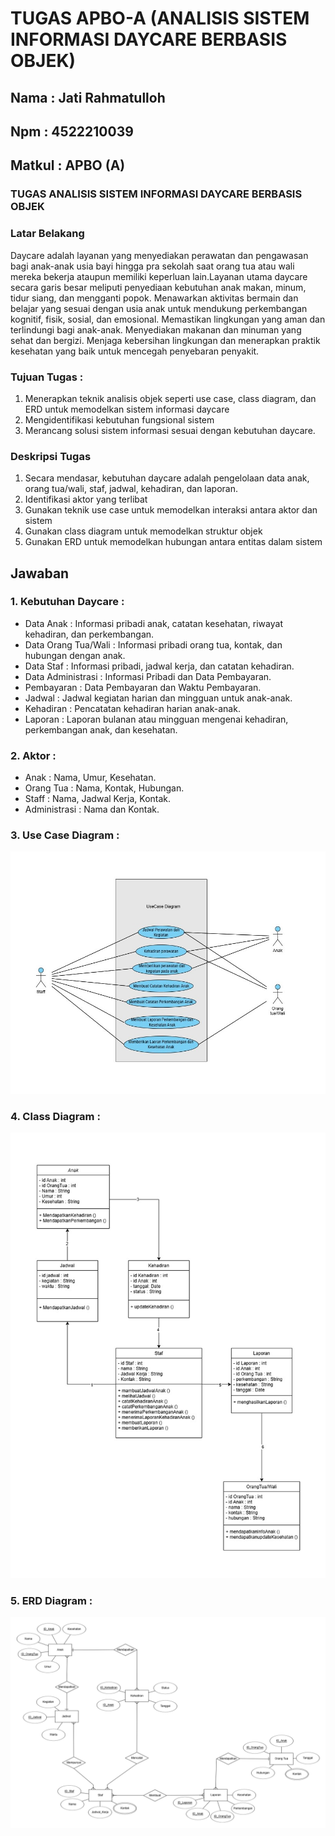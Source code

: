 # TUGAS APBO-A (ANALISIS SISTEM INFORMASI DAYCARE BERBASIS OBJEK)
## Nama : Jati Rahmatulloh
## Npm : 4522210039
## Matkul : APBO (A)

### TUGAS ANALISIS SISTEM INFORMASI DAYCARE BERBASIS OBJEK
### Latar Belakang
Daycare adalah layanan yang menyediakan perawatan dan pengawasan bagi anak-anak usia bayi hingga pra sekolah saat orang tua atau wali mereka bekerja ataupun memiliki keperluan lain.Layanan utama daycare secara garis besar meliputi penyediaan kebutuhan anak makan, minum, tidur siang, dan mengganti popok. Menawarkan aktivitas bermain dan belajar yang sesuai dengan usia anak untuk mendukung perkembangan kognitif, fisik, sosial, dan emosional. Memastikan lingkungan yang aman dan terlindungi bagi anak-anak. Menyediakan makanan dan minuman yang sehat dan bergizi. Menjaga kebersihan lingkungan dan menerapkan praktik kesehatan yang baik untuk mencegah penyebaran penyakit.
### Tujuan Tugas :
1. Menerapkan teknik analisis objek seperti use case, class diagram, dan ERD untuk memodelkan sistem informasi daycare
2. Mengidentifikasi kebutuhan fungsional sistem
3. Merancang solusi sistem informasi sesuai dengan kebutuhan daycare.
### Deskripsi Tugas
1. Secara mendasar, kebutuhan daycare adalah pengelolaan data anak, orang tua/wali, staf, jadwal, kehadiran, dan laporan.
2. Identifikasi aktor yang terlibat
3. Gunakan teknik use case untuk memodelkan interaksi antara aktor dan sistem
4. Gunakan class diagram untuk memodelkan struktur objek
5. Gunakan ERD untuk memodelkan hubungan antara entitas dalam sistem

## Jawaban
### 1. Kebutuhan Daycare :
- Data Anak : Informasi pribadi anak, catatan kesehatan, riwayat kehadiran, dan perkembangan.
- Data Orang Tua/Wali : Informasi pribadi orang tua, kontak, dan hubungan dengan anak.
- Data Staf : Informasi pribadi, jadwal kerja, dan catatan kehadiran.
- Data Administrasi : Informasi Pribadi dan Data Pembayaran.
- Pembayaran : Data Pembayaran dan Waktu Pembayaran.
- Jadwal : Jadwal kegiatan harian dan mingguan untuk anak-anak.
- Kehadiran : Pencatatan kehadiran harian anak-anak.
- Laporan : Laporan bulanan atau mingguan mengenai kehadiran, perkembangan anak, dan kesehatan.

### 2. Aktor :
- Anak : Nama, Umur, Kesehatan.
- Orang Tua : Nama, Kontak, Hubungan.
- Staff : Nama, Jadwal Kerja, Kontak.
- Administrasi : Nama dan Kontak.

### 3. Use Case Diagram :
![alt text](https://github.com/Jampaaang/TUGAS-APBO-A-ANALISIS-SISTEM-INFORMASI-DAYCARE-BERBASIS-OBJEK-/blob/e63a0eaea59fce1d5cdff70da89f5017d5090116/Tugas%20Apbo%20Diagram/UseCase%20Apbo.jpg)


### 4. Class Diagram : 
![alt text](https://github.com/Jampaaang/TUGAS-APBO-A-ANALISIS-SISTEM-INFORMASI-DAYCARE-BERBASIS-OBJEK-/blob/966fab3bc3176463966e2ac8ddb7a3a2582f4dac/Tugas%20Apbo%20Diagram/Class%20Diagram%20APBO.jpg)

### 5. ERD Diagram :
![alt text](https://github.com/Jampaaang/TUGAS-APBO-A-ANALISIS-SISTEM-INFORMASI-DAYCARE-BERBASIS-OBJEK-/blob/4ca7b9e91c94f62bb7ae8ef59ea739bac660d39c/Tugas%20Apbo%20Diagram/ERD%20APBO.png)
